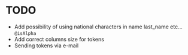 # TODO

 - Add possibility of using national characters in name last_name etc… `@isAlpha`
 - Add correct columns size for tokens 
 - Sending tokens via e-mail